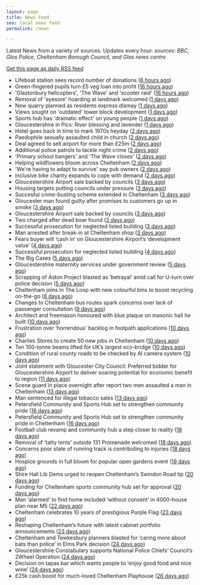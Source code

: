 ```yaml
---
layout: page
title: News Feed
seo: local news feed
permalink: /news

---
```


Latest News from a variety of sources. Updates every hour.
_sources: BBC, Glos Police, Cheltenham Borough Council, and Glos news centre_

[Get this page as daily RSS feed](/daily.rss)

<!-- news_marker starts -->
- Lifeboat station sees record number of donations ([6 hours ago](https://www.bbc.com/news/articles/cn81zed7x34o))
- Green-fingered pupils turn £5 veg loan into profit ([16 hours ago](https://www.bbc.com/news/articles/cj3rnep1lr2o))
- 'Glastonbury helicopters', 'The Wave' and 'scooter raid' ([16 hours ago](https://www.bbc.com/news/articles/cy8kek9m1y4o))
- Removal of 'eyesore' hoarding at landmark welcomed ([1 days ago](https://www.bbc.com/news/articles/cvg4qxpgzzyo))
- New quarry planned as residents express dismay ([1 days ago](https://www.bbc.com/news/articles/cx2l7x40e0jo))
- Views sought on 'outdated' tower block development ([1 days ago](https://www.bbc.com/news/articles/c78nj81ppe5o))
- Sports hub has 'dramatic effect' on young people ([1 days ago](https://www.bbc.com/news/articles/cvg8pxj550eo))
- Gloucestershire in Pics: River blessing and lavender ([1 days ago](https://www.bbc.com/news/articles/c2k158nynz5o))
- Hotel goes back in time to mark 1970s heyday ([2 days ago](https://www.bbc.com/news/articles/c335z6yzpmro))
- Paedophile sexually assaulted child in church ([2 days ago](https://www.bbc.com/news/articles/czxe4e2ppw2o))
- Deal agreed to sell airport for more than £25m ([2 days ago](https://www.bbc.com/news/articles/cdx5g5xqkv1o))
- Additional police patrols to tackle night crime ([2 days ago](https://www.bbc.com/news/articles/czjknk33xpxo))
- 'Primary school bangers' and 'The Wave closes' ([2 days ago](https://www.bbc.com/news/articles/cq53wwp5yldo))
- Helping wildflowers bloom across Cheltenham ([2 days ago](https://www.cheltenham.gov.uk/news/article/3025/helping_wildflowers_bloom_across_cheltenham))
- 'We're having to adapt to survive' say pub owners ([2 days ago](https://www.bbc.com/news/articles/c74z3yp3p0xo))
- Inclusive bike charity expands to cope with demand ([2 days ago](https://www.bbc.com/news/articles/ceq79pjzq3no))
- Gloucestershire Airport sale backed by councils ([3 days ago](https://gloucesternewscentre.co.uk/gloucestershire-airport-sale-backed-by-councils/))
- Housing targets putting councils under pressure ([3 days ago](https://www.bbc.com/news/articles/c3en9q19k03o))
- Succesful crime-busting scheme extended in Cheltenham ([3 days ago](https://gloucesternewscentre.co.uk/succesful-crime-busting-scheme-extended-in-cheltenham/))
- Gloucester man found guilty after promises to customers go up in smoke ([3 days ago](https://gloucesternewscentre.co.uk/gloucester-man-found-guilty-after-promises-to-customers-go-up-in-smoke/))
- Gloucestershire Airport sale backed by councils ([3 days ago](https://www.cheltenham.gov.uk/news/article/3024/gloucestershire_airport_sale_backed_by_councils))
- Two charged after dead boar found ([3 days ago](https://www.bbc.com/news/articles/cwykjzgjyrno))
- Successful prosecution for neglected listed building ([3 days ago](https://gloucesternewscentre.co.uk/successful-prosecution-for-neglected-listed-building/))
- Man arrested after break-in at Cheltenham shop ([3 days ago](https://gloucesternewscentre.co.uk/man-arrested-after-break-in-at-cheltenham-shop/))
- Fears buyer will ‘cash in’ on Gloucestershire Airport’s ‘development value’ ([4 days ago](https://gloucesternewscentre.co.uk/fears-buyer-will-cash-in-on-gloucestershire-airports-development-value/))
- Successful prosecution for neglected listed building ([4 days ago](https://www.cheltenham.gov.uk/news/article/3023/successful_prosecution_for_neglected_listed_building))
- The Big Cases ([5 days ago](https://www.bbc.co.uk/iplayer/episode/m001z7w2))
- Gloucestershire maternity services under government review ([5 days ago](https://www.bbc.co.uk/sounds/play/p0ll39jx))
- Scrapping of Aston Project blasted as ‘betrayal’ amid call for U-turn over police decision ([5 days ago](https://gloucesternewscentre.co.uk/scrapping-of-aston-project-blasted-as-betrayal-amid-call-for-u-turn-over-police-decision/))
- Cheltenham joins In The Loop with new colourful bins to boost recycling on-the-go ([6 days ago](https://www.cheltenham.gov.uk/news/article/3022/cheltenham_joins_in_the_loop_with_new_colourful_bins_to_boost_recycling_on-the-go))
- Changes to Cheltenham bus routes spark concerns over lack of passenger consultation ([9 days ago](https://gloucesternewscentre.co.uk/changes-to-cheltenham-bus-routes-spark-concerns-over-lack-of-passenger-consultation/))
- Architect and freemason honoured with blue plaque on masonic hall he built ([10 days ago](https://gloucesternewscentre.co.uk/architect-and-freemason-honoured-with-blue-plaque-on-masonic-hall-he-built/))
- Frustration over ‘horrendous’ backlog in footpath applications ([10 days ago](https://gloucesternewscentre.co.uk/frustration-over-horrendous-backlog-in-footpath-applications/))
- Charlies Stores to create 50 new jobs in Cheltenham ([10 days ago](https://gloucesternewscentre.co.uk/charlies-stores-to-create-50-new-jobs-in-cheltenham/))
- Ten 100-tonne beams lifted for UK’s largest eco-bridge ([10 days ago](https://www.bbc.co.uk/sounds/play/p0lk57bp))
- Condition of rural county roads to be checked by AI camera system ([10 days ago](https://gloucesternewscentre.co.uk/condition-of-rural-county-roads-to-be-checked-by-ai-camera-system/))
- Joint statement with Gloucester City Council: Preferred bidder for Gloucestershire Airport to deliver soaring potential for economic benefit to region ([11 days ago](https://www.cheltenham.gov.uk/news/article/3021/joint_statement_with_gloucester_city_council_preferred_bidder_for_gloucestershire_airport_to_deliver_soaring_potential_for_economic_benefit_to_region))
- Scene guard in place overnight after report two men assaulted a man in Cheltenham ([13 days ago](https://gloucesternewscentre.co.uk/scene-guard-in-place-overnight-after-report-two-men-assaulted-a-man-in-cheltenham/))
- Man sentenced for illegal tobacco sales ([13 days ago](https://gloucesternewscentre.co.uk/man-sentenced-for-illegal-tobacco-sales/))
- Petersfield Community and Sports Hub set to strengthen community pride ([16 days ago](https://gloucesternewscentre.co.uk/petersfield-community-and-sports-hub-set-to-strengthen-community-pride/))
- Petersfield Community and Sports Hub set to strengthen community pride in Cheltenham ([16 days ago](https://www.cheltenham.gov.uk/news/article/3020/petersfield_community_and_sports_hub_set_to_strengthen_community_pride_in_cheltenham))
- Football club revamp and community hub a step closer to reality ([18 days ago](https://gloucesternewscentre.co.uk/football-club-revamp-and-community-hub-a-step-closer-to-reality/))
- Removal of ‘tatty tents’ outside 131 Promenade welcomed ([18 days ago](https://gloucesternewscentre.co.uk/removal-of-tatty-tents-outside-131-promenade-welcomed/))
- Concerns poor state of running track is contributing to injuries ([18 days ago](https://gloucesternewscentre.co.uk/concerns-poor-state-of-running-track-is-contributing-to-injuries/))
- Hospice grounds in full bloom for popular open gardens event ([19 days ago](https://gloucesternewscentre.co.uk/hospice-grounds-in-full-bloom-for-popular-open-gardens-event/))
- Shire Hall Lib Dems urged to reopen Cheltenham’s Swindon Road tip ([20 days ago](https://gloucesternewscentre.co.uk/shire-hall-lib-dems-urged-to-reopen-cheltenhams-swindon-road-tip/))
- Funding for Cheltenham sports community hub set for approval ([20 days ago](https://gloucesternewscentre.co.uk/funding-for-cheltenham-sports-community-hub-set-for-approval/))
- Man ‘alarmed’ to find home included ‘without consent’ in 4000-house plan near M5 ([22 days ago](https://gloucesternewscentre.co.uk/man-alarmed-to-find-home-included-without-consent-in-4000-house-plan-near-m5/))
- Cheltenham celebrates 10 years of prestigious Purple Flag ([23 days ago](https://www.cheltenham.gov.uk/news/article/3019/cheltenham_celebrates_10_years_of_prestigious_purple_flag))
- Reshaping Cheltenham’s future with latest cabinet portfolio announcements ([23 days ago](https://www.cheltenham.gov.uk/news/article/3018/reshaping_cheltenhams_future_with_latest_cabinet_portfolio_announcements))
- Cheltenham and Tewkesbury planners blasted for ‘caring more about bats than police’ in Elms Park decision ([24 days ago](https://gloucesternewscentre.co.uk/cheltenham-and-tewkesbury-planners-blasted-for-caring-more-about-bats-than-police-in-elms-park-decision/))
- Gloucestershire Constabulary supports National Police Chiefs’ Council’s 2Wheel Operation ([24 days ago](https://gloucesternewscentre.co.uk/gloucestershire-constabulary-supports-national-police-chiefs-councils-2wheel-operation/))
- Decision on tapas bar which wants people to ‘enjoy good food and nice wine’ ([24 days ago](https://gloucesternewscentre.co.uk/decision-on-tapas-bar-which-wants-people-to-enjoy-good-food-and-nice-wine/))
- £25k cash boost for much-loved Cheltenham Playhouse ([26 days ago](https://www.cheltenham.gov.uk/news/article/3017/25k_cash_boost_for_much-loved_cheltenham_playhouse))

<!-- news_marker ends -->

